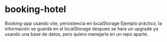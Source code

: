 # booking-hotel
Booking-app usando vite, persistencia en localStorage
Ejemplo práctico, la información se guarda en el localStorage despues se hara un upgrade ya usando una base de datos,
pero quiero manejarla en un repo aparte.
